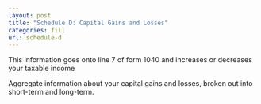 ```yaml
---
layout: post
title: "Schedule D: Capital Gains and Losses"
categories: fill
url: schedule-d
---
```


This information goes onto line 7 of form 1040 and increases or decreases your taxable income

Aggregate information about your capital gains and losses, broken out into short-term and long-term. 